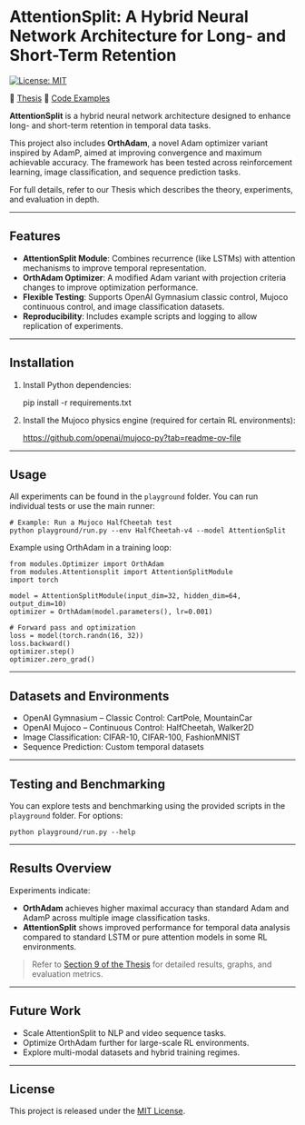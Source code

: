 # AttentionSplit: A Hybrid Neural Network Architecture for Long- and Short-Term Retention

[![License: MIT](https://img.shields.io/badge/License-MIT-yellow.svg)](https://opensource.org/licenses/MIT)

:pushpin: [Thesis](https://github.com/frederikgram/kish/blob/master/Thesis.pdf)
:pushpin: [Code Examples](https://github.com/frederikgramkortegaard/kish/tree/master/playground)

**AttentionSplit** is a hybrid neural network architecture designed to enhance long- and short-term retention in temporal data tasks. 

This project also includes **OrthAdam**, a novel Adam optimizer variant inspired by AdamP, aimed at improving convergence and maximum achievable accuracy. The framework has been tested across reinforcement learning, image classification, and sequence prediction tasks.

For full details, refer to our Thesis which describes the theory, experiments, and evaluation in depth.

---

## Features

- **AttentionSplit Module**: Combines recurrence (like LSTMs) with attention mechanisms to improve temporal representation.
- **OrthAdam Optimizer**: A modified Adam variant with projection criteria changes to improve optimization performance.
- **Flexible Testing**: Supports OpenAI Gymnasium classic control, Mujoco continuous control, and image classification datasets.
- **Reproducibility**: Includes example scripts and logging to allow replication of experiments.

---

## Installation

1. Install Python dependencies:

    pip install -r requirements.txt

2. Install the Mujoco physics engine (required for certain RL environments):

    https://github.com/openai/mujoco-py?tab=readme-ov-file

---

## Usage

All experiments can be found in the `playground` folder. You can run individual tests or use the main runner:

    # Example: Run a Mujoco HalfCheetah test
    python playground/run.py --env HalfCheetah-v4 --model AttentionSplit

Example using OrthAdam in a training loop:

    from modules.Optimizer import OrthAdam
    from modules.Attentionsplit import AttentionSplitModule
    import torch

    model = AttentionSplitModule(input_dim=32, hidden_dim=64, output_dim=10)
    optimizer = OrthAdam(model.parameters(), lr=0.001)

    # Forward pass and optimization
    loss = model(torch.randn(16, 32))
    loss.backward()
    optimizer.step()
    optimizer.zero_grad()

---

## Datasets and Environments

- OpenAI Gymnasium – Classic Control: CartPole, MountainCar  
- OpenAI Mujoco – Continuous Control: HalfCheetah, Walker2D  
- Image Classification: CIFAR-10, CIFAR-100, FashionMNIST  
- Sequence Prediction: Custom temporal datasets  

---

## Testing and Benchmarking

You can explore tests and benchmarking using the provided scripts in the `playground` folder. For options:

    python playground/run.py --help

---

## Results Overview

Experiments indicate:

- **OrthAdam** achieves higher maximal accuracy than standard Adam and AdamP across multiple image classification tasks.  
- **AttentionSplit** shows improved performance for temporal data analysis compared to standard LSTM or pure attention models in some RL environments.  

> Refer to [Section 9 of the Thesis](Thesis.pdf) for detailed results, graphs, and evaluation metrics.

---

## Future Work

- Scale AttentionSplit to NLP and video sequence tasks.  
- Optimize OrthAdam further for large-scale RL environments.  
- Explore multi-modal datasets and hybrid training regimes.  

---

## License

This project is released under the [MIT License](https://opensource.org/licenses/MIT).
